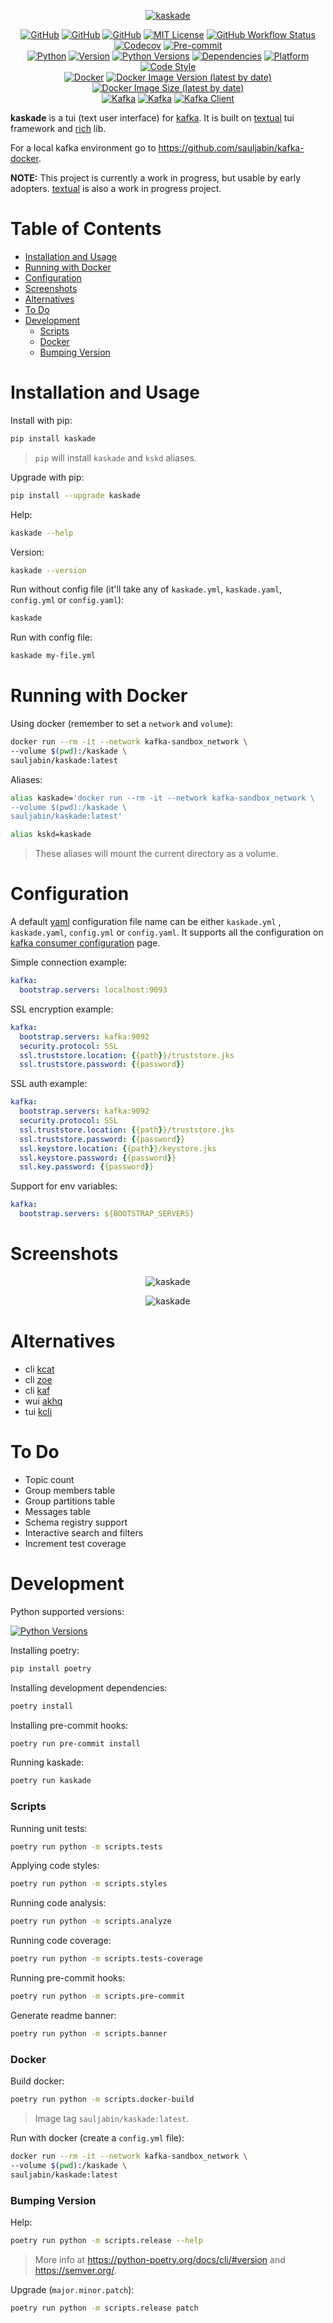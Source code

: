 <p align="center">
<a href="https://github.com/sauljabin/kaskade"><img alt="kaskade" src="https://raw.githubusercontent.com/sauljabin/kaskade/main/screenshots/banner.png"></a>
</p>
<p align="center">
<a href="https://github.com"><img alt="GitHub" src="https://img.shields.io/badge/-github-0da5e0?logo=github&logoColor=white"></a>
<a href="https://github.com/sauljabin/kaskade"><img alt="GitHub" src="https://img.shields.io/badge/status-wip-orange"></a>
<a href="https://github.com/sauljabin/kaskade"><img alt="GitHub" src="https://badges.pufler.dev/updated/sauljabin/kaskade?label=updated"></a>
<a href="https://github.com/sauljabin/kaskade/blob/main/LICENSE"><img alt="MIT License" src="https://img.shields.io/github/license/sauljabin/kaskade"></a>
<a href="https://github.com/sauljabin/kaskade/actions"><img alt="GitHub Workflow Status" src="https://img.shields.io/github/workflow/status/sauljabin/kaskade/CI?label=tests"></a>
<a href="https://app.codecov.io/gh/sauljabin/kaskade"><img alt="Codecov" src="https://img.shields.io/codecov/c/github/sauljabin/kaskade"></a>
<a href="https://pre-commit.com/"><img alt="Pre-commit" src="https://img.shields.io/badge/pre--commit-enabled-brightgreen"></a>
<br>
<a href="https://www.python.org/"><img alt="Python" src="https://img.shields.io/badge/-python-brightgreen?logo=python&logoColor=white"></a>
<a href="https://pypi.org/project/kaskade"><img alt="Version" src="https://img.shields.io/pypi/v/kaskade"></a>
<a href="https://pypi.org/project/kaskade"><img alt="Python Versions" src="https://img.shields.io/pypi/pyversions/kaskade"></a>
<a href="https://libraries.io/pypi/kaskade"><img alt="Dependencies" src="https://img.shields.io/librariesio/release/pypi/kaskade"></a>
<a href="https://pypi.org/project/kaskade"><img alt="Platform" src="https://img.shields.io/badge/platform-linux%20%7C%20osx-0da5e0"></a>
<a href="https://github.com/psf/black"><img alt="Code Style" src="https://img.shields.io/badge/code%20style-black-black"></a>
<br>
<a href="https://www.docker.com/"><img alt="Docker" src="https://img.shields.io/badge/-docker-blue?logo=docker&logoColor=white"></a>
<a href="https://hub.docker.com/r/sauljabin/kaskade"><img alt="Docker Image Version (latest by date)" src="https://img.shields.io/docker/v/sauljabin/kaskade?label=tag"></a>
<a href="https://hub.docker.com/r/sauljabin/kaskade"><img alt="Docker Image Size (latest by date)" src="https://img.shields.io/docker/image-size/sauljabin/kaskade"></a>
<br>
<a href="https://kafka.apache.org/"><img alt="Kafka" src="https://img.shields.io/badge/-kafka-e3e3e3?logo=apache-kafka&logoColor=202020"></a>
<a href="https://kafka.apache.org/"><img alt="Kafka" src="https://img.shields.io/badge/kafka-2.8%20%7C%203.0-blue"/></a>
<a href="https://pypi.org/project/confluent-kafka/"><img alt="Kafka Client" src="https://img.shields.io/pypi/v/confluent-kafka?label=kafka%20client"></a>
</p>

**kaskade** is a tui (text user interface) for [kafka](https://kafka.apache.org/).
It is built on [textual](https://github.com/willmcgugan/textual) tui framework and [rich](https://github.com/willmcgugan/rich) lib.

For a local kafka environment go to https://github.com/sauljabin/kafka-docker.

**NOTE:** This project is currently a work in progress, but usable by early
adopters. [textual](https://github.com/willmcgugan/textual) is also a work in progress project.

# Table of Contents

* [Installation and Usage](#installation-and-usage)
* [Running with Docker](#running-with-docker)
* [Configuration](#configuration)
* [Screenshots](#screenshots)
* [Alternatives](#alternatives)
* [To Do](#to-do)
* [Development](#development)
  * [Scripts](#scripts)
  * [Docker](#docker)
  * [Bumping Version](#bumping-version)

# Installation and Usage

Install with pip:

```sh
pip install kaskade
```

> `pip` will install `kaskade` and `kskd` aliases.

Upgrade with pip:

```sh
pip install --upgrade kaskade
```

Help:

```sh
kaskade --help
```

Version:

```sh
kaskade --version
```

Run without config file (it'll take any of `kaskade.yml`, `kaskade.yaml`, `config.yml` or `config.yaml`):

```sh
kaskade
```

Run with config file:

```sh
kaskade my-file.yml
```

# Running with Docker

Using docker (remember to set a `network` and `volume`):

```sh
docker run --rm -it --network kafka-sandbox_network \
--volume $(pwd):/kaskade \
sauljabin/kaskade:latest
```

Aliases:

```sh
alias kaskade='docker run --rm -it --network kafka-sandbox_network \
--volume $(pwd):/kaskade \
sauljabin/kaskade:latest'

alias kskd=kaskade
```

> These aliases will mount the current directory as a volume.

# Configuration

A default [yaml](https://yaml.org/spec/1.2/spec.html) configuration file name can be either `kaskade.yml`
, `kaskade.yaml`, `config.yml` or `config.yaml`. It supports all the configuration
on [kafka consumer configuration](https://kafka.apache.org/documentation/#consumerconfigs) page.

Simple connection example:

```yml
kafka:
  bootstrap.servers: localhost:9093
```

SSL encryption example:

```yml
kafka:
  bootstrap.servers: kafka:9092
  security.protocol: SSL
  ssl.truststore.location: {{path}}/truststore.jks
  ssl.truststore.password: {{password}}
```

SSL auth example:

```yml
kafka:
  bootstrap.servers: kafka:9092
  security.protocol: SSL
  ssl.truststore.location: {{path}}/truststore.jks
  ssl.truststore.password: {{password}}
  ssl.keystore.location: {{path}}/keystore.jks
  ssl.keystore.password: {{password}}
  ssl.key.password: {{password}}
```

Support for env variables:

```yml
kafka:
  bootstrap.servers: ${BOOTSTRAP_SERVERS}
```

# Screenshots

<p align="center">
<img alt="kaskade" src="https://raw.githubusercontent.com/sauljabin/kaskade/main/screenshots/dashboard.png">
</p>

<p align="center">
<img alt="kaskade" src="https://raw.githubusercontent.com/sauljabin/kaskade/main/screenshots/help.png">
</p>

# Alternatives

- cli [kcat](https://github.com/edenhill/kcat)
- cli [zoe](https://github.com/adevinta/zoe)
- cli [kaf](https://github.com/birdayz/kaf)
- wui [akhq](https://github.com/tchiotludo/akhq)
- tui [kcli](https://github.com/cswank/kcli)

# To Do

- Topic count
- Group members table
- Group partitions table
- Messages table
- Schema registry support
- Interactive search and filters
- Increment test coverage

# Development

Python supported versions:

<a href="https://pypi.org/project/kaskade"><img alt="Python Versions" src="https://img.shields.io/pypi/pyversions/kaskade?label="></a>

Installing poetry:

```sh
pip install poetry
```

Installing development dependencies:

```sh
poetry install
```

Installing pre-commit hooks:

```sh
poetry run pre-commit install
```

Running kaskade:

```sh
poetry run kaskade
```

### Scripts

Running unit tests:

```sh
poetry run python -m scripts.tests
```

Applying code styles:

```sh
poetry run python -m scripts.styles
```

Running code analysis:

```sh
poetry run python -m scripts.analyze
```

Running code coverage:

```sh
poetry run python -m scripts.tests-coverage
```

Running pre-commit hooks:

```sh
poetry run python -m scripts.pre-commit
```

Generate readme banner:

```sh
poetry run python -m scripts.banner
```

### Docker

Build docker:

```sh
poetry run python -m scripts.docker-build
```

> Image tag `sauljabin/kaskade:latest`.

Run with docker (create a `config.yml` file):

```sh
docker run --rm -it --network kafka-sandbox_network \
--volume $(pwd):/kaskade \
sauljabin/kaskade:latest
```

### Bumping Version

Help:

```sh
poetry run python -m scripts.release --help
```

> More info at https://python-poetry.org/docs/cli/#version and https://semver.org/.

Upgrade (`major.minor.patch`):

```sh
poetry run python -m scripts.release patch
```
